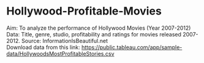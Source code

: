 # Hollywood-Profitable-Movies
Aim: To analyze the performance of Hollywood Movies (Year 2007-2012)   
Data: Title, genre, studio, profitability and ratings for movies released 2007-2012. 
Source: InformationIsBeautiful.net  
Download data from this link:  https://public.tableau.com/app/sample-data/HollywoodsMostProfitableStories.csv
